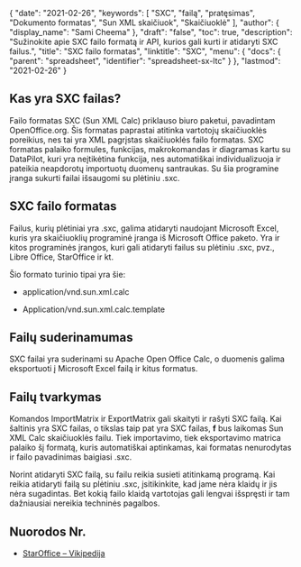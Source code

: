 {
  "date": "2021-02-26",
  "keywords": [
"SXC",
"failą",
"pratęsimas",
"Dokumento formatas",
"Sun XML skaičiuok",
"Skaičiuoklė"
],
  "author": {
    "display_name": "Sami Cheema"
},
  "draft": "false",
  "toc": true,
  "description": "Sužinokite apie SXC failo formatą ir API, kurios gali kurti ir atidaryti SXC failus.",
  "title": "SXC failo formatas",
  "linktitle": "SXC",
  "menu": {
    "docs": {
      "parent": "spreadsheet",
      "identifier": "spreadsheet-sx-ltc"
}
},
  "lastmod": "2021-02-26"
}

## Kas yra SXC failas? ##

Failo formatas SXC (Sun XML Calc) priklauso biuro paketui, pavadintam OpenOffice.org. Šis formatas paprastai atitinka vartotojų skaičiuoklės poreikius, nes tai yra XML pagrįstas skaičiuoklės failo formatas. SXC formatas palaiko formules, funkcijas, makrokomandas ir diagramas kartu su DataPilot, kuri yra neįtikėtina funkcija, nes automatiškai individualizuoja ir pateikia neapdorotų importuotų duomenų santraukas. Su šia programine įranga sukurti failai išsaugomi su plėtiniu .sxc.


## SXC failo formatas ##

Failus, kurių plėtiniai yra .sxc, galima atidaryti naudojant Microsoft Excel, kuris yra skaičiuoklių programinė įranga iš Microsoft Office paketo. Yra ir kitos programinės įrangos, kuri gali atidaryti failus su plėtiniu .sxc, pvz., Libre Office, StarOffice ir kt.

Šio formato turinio tipai yra šie:

* application/vnd.sun.xml.calc

* Application/vnd.sun.xml.calc.template


## Failų suderinamumas ##

SXC failai yra suderinami su Apache Open Office Calc, o duomenis galima eksportuoti į Microsoft Excel failą ir kitus formatus.

## Failų tvarkymas ##

Komandos ImportMatrix ir ExportMatrix gali skaityti ir rašyti SXC failą. Kai šaltinis yra SXC failas, o tikslas taip pat yra SXC failas, **f** bus laikomas Sun XML Calc skaičiuoklės failu. Tiek importavimo, tiek eksportavimo matrica palaiko šį formatą, kuris automatiškai aptinkamas, kai formatas nenurodytas ir failo pavadinimas baigiasi .sxc.

Norint atidaryti SXC failą, su failu reikia susieti atitinkamą programą. Kai reikia atidaryti failą su plėtiniu .sxc, įsitikinkite, kad jame nėra klaidų ir jis nėra sugadintas. Bet kokią failo klaidą vartotojas gali lengvai išspręsti ir tam dažniausiai nereikia techninės pagalbos.


## Nuorodos Nr.

* [StarOffice – Vikipedija](https://en.wikipedia.org/wiki/StarOffice)


